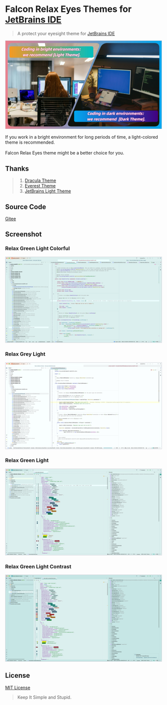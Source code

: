# Falcon Relax Eyes Themes for [JetBrains IDE](https://www.jetbrains.com/)

> A protect your eyesight theme for [JetBrains IDE](https://www.jetbrains.com/)

<img src="./assets/about.jpg" alt="Relax Green Light Colorful" style="border: 1px solid #CED0D6;">

If you work in a bright environment for long periods of time, a light-colored theme is recommended.
<br/><br/>
Falcon Relax Eyes theme might be a better choice for you.

## Thanks

> 1. [Dracula Theme](https://plugins.jetbrains.com/plugin/12275-dracula-theme)
> 2. [Everest Theme](https://plugins.jetbrains.com/plugin/22653-everest-theme)
> 3. [JetBrains Light Theme](https://www.jetbrains.com/idea/)

## Source Code

[Gitee](https://gitee.com/panxiaoan/falcon-jetbrains-themes)

## Screenshot

### Relax Green Light Colorful

<img src="./assets/screenshot-5.jpg" alt="Relax Green Light Colorful" style="border: 1px solid #CED0D6;">

### Relax Grey Light

<img src="./assets/screenshot-4.jpg" alt="Relax Grey Light" style="border: 1px solid #CED0D6;">

### Relax Green Light

<img src="./assets/screenshot-2.jpg" alt="Relax Green Light" style="border: 1px solid #CED0D6;">

### Relax Green Light Contrast

<img src="./assets/screenshot-3.jpg" alt="Relax Green Light Contrast" style="border: 1px solid #CED0D6;">

## License

[MIT License](./LICENSE)

> Keep It Simple and Stupid.